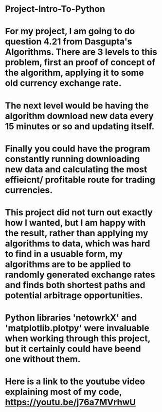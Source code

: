 # Project-Intro-To-Python
# For my project, I am going to do question 4.21 from Dasgupta's Algorithms.  There are 3 levels to this problem, first an proof of concept of the algorithm, applying it to some old currency exchange rate.
# The next level would be having the algorithm download new data every 15 minutes or so and updating itself.
# Finally you could have the program constantly running downloading new data and calculating the most effieicnt/ profitable route for trading currencies.
# This project did not turn out exactly how I wanted, but I am happy with the result, rather than applying my algorithms to data, which was hard to find in a usuable form, my algorithms are to be applied to randomly generated exchange rates and finds both shortest paths and potential arbitrage opportunities.
# Python libraries 'netowrkX' and 'matplotlib.plotpy' were invaluable when working through this project, but it certainly could have beend one without them.
# Here is a link to the youtube video explaining most of my code, https://youtu.be/j76a7MVrhwU
